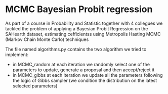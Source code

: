 # MCMC Bayesian Probit regression
As part of a course in Probability and Statistic together with 4 collegues we tackled the problem of applying a Bayesian Probit Regression on the SAHearth dataset, estimating cefficientss using Metropolis Hasting MCMC (Markov Chain Monte Carlo) techniques

The file named algorithms.py contains the two algorithm we tried to implement:
- in MCMC_random at each iteration we randomly select one of the parameters to update, generate a proposal and then accept/reject it
- in MCMC_gibbs at each iteration we update all the parameters following the logic of Gibbs sampler (we condition the distribution on the latest selected parameters)
